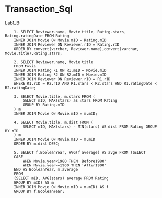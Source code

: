 # Transaction_Sql 
Lab1_B:

        1. SELECT Reviewer.name, Movie.title, Rating.stars, Rating.ratingDate FROM Rating
        INNER JOIN Movie ON Movie.mID = Rating.mID
        INNER JOIN Reviewer ON Reviewer.rID = Rating.rID
        ORDER BY convert(varchar, Reviewer.name),convert(varchar, Movie.title),Rating.stars;
        
        2. SELECT Reviewer.name, Movie.title
        FROM Movie
        INNER JOIN Rating R1 ON R1.mID = Movie.mID
        INNER JOIN Rating R2 ON R2.mID = Movie.mID
        INNER JOIN Reviewer ON Reviewer.rID = R1.rID
        WHERE R1.rID = R2.rID AND R1.stars < R2.stars AND R1.ratingDate < R2.ratingDate;
        
        3. SELECT Movie.title, m.stars FROM (
            SELECT mID, MAX(stars) as stars FROM Rating
            GROUP BY Rating.mID
        ) m 
        INNER JOIN Movie ON Movie.mID = m.mID;
        
        4. SELECT Movie.title, m.dist FROM (
            SELECT mID, MAX(stars) - MIN(stars) AS dist FROM Rating GROUP BY mID
        ) m 
        INNER JOIN Movie ON Movie.mID = m.mID
        ORDER BY m.dist DESC;
        
        5. SELECT f.BooleanYear, AVG(f.average) AS avge FROM (SELECT
        CASE
            WHEN Movie.year<1980 THEN 'Before1980'
            WHEN Movie.year>=1980 THEN 'After1980'
        END AS BooleanYear, m.average
        FROM 
        (SELECT mID, AVG(stars) average FROM Rating
        GROUP BY mID) AS m
        INNER JOIN Movie ON Movie.mID = m.mID) AS f
        GROUP BY f.BooleanYear;
